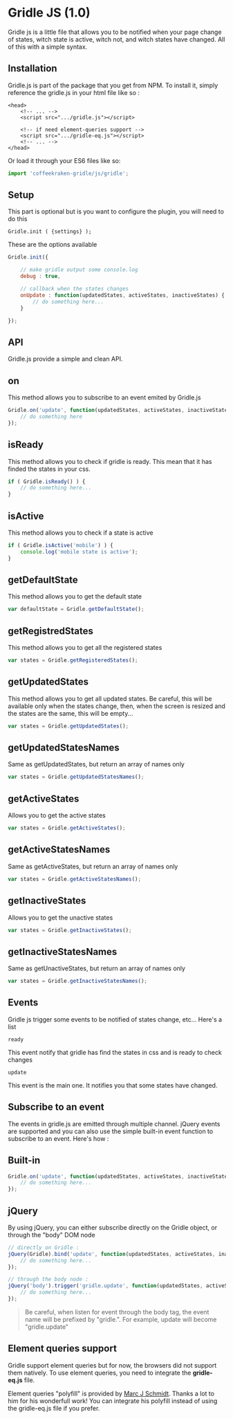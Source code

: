 # Gridle JS (1.0)

Gridle js is a little file that allows you to be notified when your page change of states, witch state is active, witch not, and witch states have changed. All of this with a simple syntax.

## Installation

Gridle.js is part of the package that you get from NPM. To install it, simply reference the gridle.js in your html file like so :

```markup
<head>
	<!-- ... -->
	<script src=".../gridle.js"></script>

	<!-- if need element-queries support -->
	<script src=".../gridle-eq.js"></script>
	<!-- ... -->
</head>
```

Or load it through your ES6 files like so:

```js
import 'coffeekraken-gridle/js/gridle';
```

## Setup

This part is optional but is you want to configure the plugin, you will need to do this

```fn
Gridle.init ( {settings} );
```

These are the options available

```javascript
Gridle.init({

	// make gridle output some console.log
	debug : true,

	// callback when the states changes
	onUpdate : function(updatedStates, activeStates, inactiveStates) {
		// do something here...
	}

});
```


## API

Gridle.js provide a simple and clean API.

## on

This method allows you to subscribe to an event emited by Gridle.js

```javascript
Gridle.on('update', function(updatedStates, activeStates, inactiveStates) {
	// do something here
});
```

## isReady

This method allows you to check if gridle is ready. This mean that it has finded the states in your css.

```javascript
if ( Gridle.isReady() ) {
	// do something here...
}
```

## isActive

This method allows you to check if a state is active

```javascript
if ( Gridle.isActive('mobile') ) {
	console.log('mobile state is active');
}
```

## getDefaultState

This method allows you to get the default state

```javascript
var defaultState = Gridle.getDefaultState();
```

## getRegistredStates

This method allows you to get all the registered states

```javascript
var states = Gridle.getRegisteredStates();
```

## getUpdatedStates

This method allows you to get all updated states. Be careful, this will be available only when the states change, then, when the screen is resized and the states are the same, this will be empty...

```javascript
var states = Gridle.getUpdatedStates();
```

## getUpdatedStatesNames

Same as getUpdatedStates, but return an array of names only

```javascript
var states = Gridle.getUpdatedStatesNames();
```

## getActiveStates

Allows you to get the active states

```javascript
var states = Gridle.getActiveStates();
```

## getActiveStatesNames

Same as getActiveStates, but return an array of names only

```javascript
var states = Gridle.getActiveStatesNames();
```

## getInactiveStates

Allows you to get the unactive states

```javascript
var states = Gridle.getInactiveStates();
```

## getInactiveStatesNames

Same as getUnactiveStates, but return an array of names only

```javascript
var states = Gridle.getInactiveStatesNames();
```


## Events

Gridle js trigger some events to be notified of states change, etc... Here's a list

```fn
ready
```

This event notify that gridle has find the states in css and is ready to check changes

```fn
update
```

This event is the main one. It notifies you that some states have changed.


## Subscribe to an event

The events in gridle.js are emitted through multiple channel. jQuery events are supported and you can also use the simple built-in event function to subscribe to an event. Here's how :

## Built-in

```javascript
Gridle.on('update', function(updatedStates, activeStates, inactiveStates) {
	// do something here...
});
```

## jQuery

By using jQuery, you can either subscribe directly on the Gridle object, or through the "body" DOM node

```javascript
// directly on Gridle :
jQuery(Gridle).bind('update', function(updatedStates, activeStates, inactiveStates) {
	// do something here...
});

// through the body node :
jQuery('body').trigger('gridle.update', function(updatedStates, activeStates, inactiveStates) {
	// do something here...
});
```

> Be careful, when listen for event through the body tag, the event name will be prefixed by "gridle.". For example, update will become "gridle.update"


## Element queries support

Gridle support element queries but for now, the browsers did not support them natively. To use element queries, you need to integrate the <strong>gridle-eq.js</strong> file.

Element queries "polyfill" is provided by [Marc J Schmidt](https://github.com/marcj/css-element-queries). Thanks a lot to him for his wonderfull work! You can integrate his polyfill instead of using the gridle-eq.js file if you prefer.
